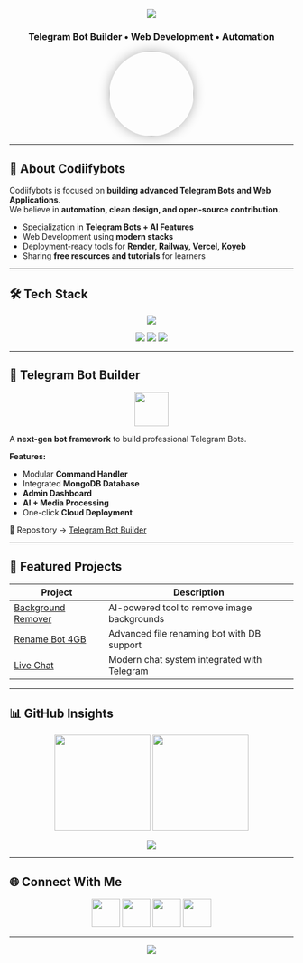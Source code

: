 <!-- Header Banner -->
<p align="center">
  <img src="https://capsule-render.vercel.app/api?type=waving&color=0:0066FF,100:00C2FF&height=200&section=header&text=Codiifybots&fontSize=50&fontColor=ffffff&animation=fadeIn&fontAlignY=38"/>
</p>

<h3 align="center">Telegram Bot Builder • Web Development • Automation</h3>

<p align="center">
  <img src="https://avatars.githubusercontent.com/u/233480841?v=4&size=64" width="150" style="border-radius:50%; box-shadow:0px 0px 20px rgba(0,0,0,0.3)" />
</p>

---

## 🚀 About Codiifybots
Codiifybots is focused on **building advanced Telegram Bots and Web Applications**.  
We believe in **automation, clean design, and open-source contribution**.  

- Specialization in **Telegram Bots + AI Features**  
- Web Development using **modern stacks**  
- Deployment-ready tools for **Render, Railway, Vercel, Koyeb**  
- Sharing **free resources and tutorials** for learners  

---

## 🛠 Tech Stack
<p align="center">
  <img src="https://skillicons.dev/icons?i=html,css,js,php,mongodb,python" />
</p>

<p align="center">
  <img src="https://img.shields.io/badge/Code-Scalable-blue?style=for-the-badge&logo=visualstudiocode&logoColor=white"/>
  <img src="https://img.shields.io/badge/Deploy-Cloud%20Ready-green?style=for-the-badge&logo=vercel&logoColor=white"/>
  <img src="https://img.shields.io/badge/AI%20Integration-Enabled-orange?style=for-the-badge&logo=openai&logoColor=white"/>
</p>

---

## 🤖 Telegram Bot Builder
<p align="center">
  <img src="https://www.svgrepo.com/show/353655/telegram.svg" width="60"/>
</p>

A **next-gen bot framework** to build professional Telegram Bots.

**Features:**
- Modular **Command Handler**
- Integrated **MongoDB Database**
- **Admin Dashboard**
- **AI + Media Processing**
- One-click **Cloud Deployment**

📌 Repository → [Telegram Bot Builder](https://github.com/Codiifybots/telegram-bot-builder)

---

## 📂 Featured Projects
| Project | Description |
|---------|-------------|
| [Background Remover](https://github.com/Codiifybots/bg-remover) | AI-powered tool to remove image backgrounds |
| [Rename Bot 4GB](https://github.com/Codiifybots/rename-bot) | Advanced file renaming bot with DB support |
| [Live Chat](https://github.com/Codiifybots/live-chat) | Modern chat system integrated with Telegram |

---

## 📊 GitHub Insights
<p align="center">
  <img src="https://github-readme-stats.vercel.app/api?username=Codiifybots&show_icons=true&theme=tokyonight&hide_border=true" height="170px"/>
  <img src="https://github-readme-streak-stats.herokuapp.com?user=Codiifybots&theme=tokyonight&hide_border=true" height="170px"/>
</p>

<p align="center">
  <img src="https://github-readme-activity-graph.vercel.app/graph?username=Codiifybots&theme=react-dark&hide_border=true&area=true" />
</p>

---

## 🌐 Connect With Me
<p align="center">
  <a href="https://t.me/Codiifybots"><img src="https://skillicons.dev/icons?i=telegram" width="50"/></a>
  <a href="https://github.com/Codiifybots"><img src="https://skillicons.dev/icons?i=github" width="50"/></a>
  <a href="https://linkedin.com/in/Codiifybots"><img src="https://skillicons.dev/icons?i=linkedin" width="50"/></a>
  <a href="https://twitter.com/Codiifybots"><img src="https://skillicons.dev/icons?i=twitter" width="50"/></a>
</p>

---

<!-- Footer Banner -->
<p align="center">
  <img src="https://capsule-render.vercel.app/api?type=waving&color=0:00C2FF,100:0066FF&height=120&section=footer"/>
</p>

